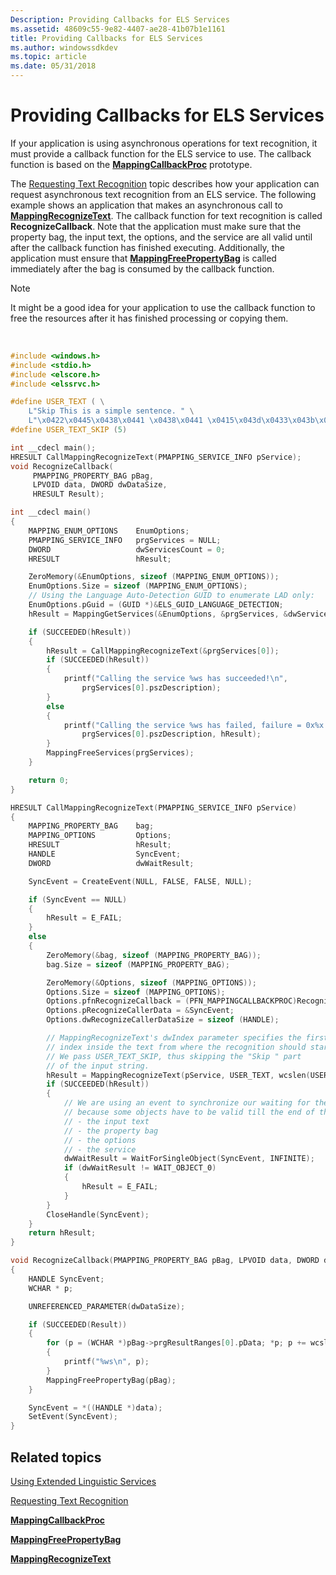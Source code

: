 ```yaml
---
Description: Providing Callbacks for ELS Services
ms.assetid: 48609c55-9e82-4407-ae28-41b07b1e1161
title: Providing Callbacks for ELS Services
ms.author: windowssdkdev
ms.topic: article
ms.date: 05/31/2018
---
```


# Providing Callbacks for ELS Services

If your application is using asynchronous operations for text recognition, it must provide a callback function for the ELS service to use. The callback function is based on the [**MappingCallbackProc**](/windows/desktop/api/Elscore/nc-elscore-pfn_mappingcallbackproc) prototype.

The [Requesting Text Recognition](requesting-text-recognition.md) topic describes how your application can request asynchronous text recognition from an ELS service. The following example shows an application that makes an asynchronous call to [**MappingRecognizeText**](/windows/desktop/api/Elscore/nf-elscore-mappingrecognizetext). The callback function for text recognition is called **RecognizeCallback**. Note that the application must make sure that the property bag, the input text, the options, and the service are all valid until after the callback function has finished executing. Additionally, the application must ensure that [**MappingFreePropertyBag**](/windows/desktop/api/Elscore/nf-elscore-mappingfreepropertybag) is called immediately after the bag is consumed by the callback function.

> [!Note]  
> It might be a good idea for your application to use the callback function to free the resources after it has finished processing or copying them.

 


```C++
#include <windows.h>
#include <stdio.h>
#include <elscore.h>
#include <elssrvc.h>

#define USER_TEXT ( \
    L"Skip This is a simple sentence. " \
    L"\x0422\x0445\x0438\x0441 \x0438\x0441 \x0415\x043d\x0433\x043b\x0438\x0441\x0445.")
#define USER_TEXT_SKIP (5)

int __cdecl main();
HRESULT CallMappingRecognizeText(PMAPPING_SERVICE_INFO pService);
void RecognizeCallback(
     PMAPPING_PROPERTY_BAG pBag, 
     LPVOID data, DWORD dwDataSize, 
     HRESULT Result); 

int __cdecl main()
{
    MAPPING_ENUM_OPTIONS    EnumOptions;
    PMAPPING_SERVICE_INFO   prgServices = NULL;
    DWORD                   dwServicesCount = 0;
    HRESULT                 hResult;

    ZeroMemory(&EnumOptions, sizeof (MAPPING_ENUM_OPTIONS));
    EnumOptions.Size = sizeof (MAPPING_ENUM_OPTIONS);
    // Using the Language Auto-Detection GUID to enumerate LAD only:
    EnumOptions.pGuid = (GUID *)&ELS_GUID_LANGUAGE_DETECTION;
    hResult = MappingGetServices(&EnumOptions, &prgServices, &dwServicesCount);

    if (SUCCEEDED(hResult))
    {
        hResult = CallMappingRecognizeText(&prgServices[0]);
        if (SUCCEEDED(hResult))
        {
            printf("Calling the service %ws has succeeded!\n",
                prgServices[0].pszDescription);
        }
        else
        {
            printf("Calling the service %ws has failed, failure = 0x%x!\n",
                prgServices[0].pszDescription, hResult);
        }
        MappingFreeServices(prgServices);
    }

    return 0;
}

HRESULT CallMappingRecognizeText(PMAPPING_SERVICE_INFO pService)
{
    MAPPING_PROPERTY_BAG    bag;
    MAPPING_OPTIONS         Options;
    HRESULT                 hResult;
    HANDLE                  SyncEvent;
    DWORD                   dwWaitResult;

    SyncEvent = CreateEvent(NULL, FALSE, FALSE, NULL);

    if (SyncEvent == NULL)
    {
        hResult = E_FAIL;
    }
    else
    {
        ZeroMemory(&bag, sizeof (MAPPING_PROPERTY_BAG));
        bag.Size = sizeof (MAPPING_PROPERTY_BAG);

        ZeroMemory(&Options, sizeof (MAPPING_OPTIONS));
        Options.Size = sizeof (MAPPING_OPTIONS);
        Options.pfnRecognizeCallback = (PFN_MAPPINGCALLBACKPROC)RecognizeCallback;
        Options.pRecognizeCallerData = &SyncEvent;
        Options.dwRecognizeCallerDataSize = sizeof (HANDLE);

        // MappingRecognizeText's dwIndex parameter specifies the first
        // index inside the text from where the recognition should start.
        // We pass USER_TEXT_SKIP, thus skipping the "Skip " part
        // of the input string.
        hResult = MappingRecognizeText(pService, USER_TEXT, wcslen(USER_TEXT), USER_TEXT_SKIP, &Options, &bag);
        if (SUCCEEDED(hResult))
        {
            // We are using an event to synchronize our waiting for the call to end,
            // because some objects have to be valid till the end of the callback call:
            // - the input text
            // - the property bag
            // - the options
            // - the service
            dwWaitResult = WaitForSingleObject(SyncEvent, INFINITE);
            if (dwWaitResult != WAIT_OBJECT_0)
            {
                hResult = E_FAIL;
            }
        }
        CloseHandle(SyncEvent);
    }
    return hResult;
}

void RecognizeCallback(PMAPPING_PROPERTY_BAG pBag, LPVOID data, DWORD dwDataSize, HRESULT Result)
{
    HANDLE SyncEvent;
    WCHAR * p;

    UNREFERENCED_PARAMETER(dwDataSize);

    if (SUCCEEDED(Result))
    {
        for (p = (WCHAR *)pBag->prgResultRanges[0].pData; *p; p += wcslen(p) + 1)
        {
            printf("%ws\n", p);
        }
        MappingFreePropertyBag(pBag);
    }

    SyncEvent = *((HANDLE *)data);
    SetEvent(SyncEvent);
} 
```



## Related topics

<dl> <dt>

[Using Extended Linguistic Services](using-extended-linguistic-services.md)
</dt> <dt>

[Requesting Text Recognition](requesting-text-recognition.md)
</dt> <dt>

[**MappingCallbackProc**](/windows/desktop/api/Elscore/nc-elscore-pfn_mappingcallbackproc)
</dt> <dt>

[**MappingFreePropertyBag**](/windows/desktop/api/Elscore/nf-elscore-mappingfreepropertybag)
</dt> <dt>

[**MappingRecognizeText**](/windows/desktop/api/Elscore/nf-elscore-mappingrecognizetext)
</dt> </dl>

 

 



